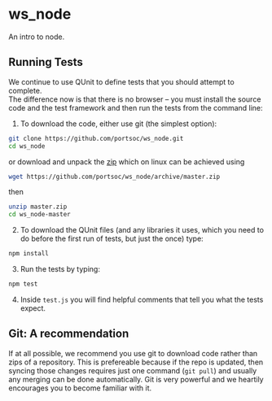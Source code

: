 ws_node
=======

An intro to node.


Running Tests
-------------

We continue to use QUnit to define tests that you should attempt to complete.  
The difference now is that there is no browser – you must install the source
code and the test framework and then run the tests from the command line:

1. To download the code, either use git (the simplest option):

  ```bash
  git clone https://github.com/portsoc/ws_node.git
  cd ws_node
  ```
  or download and unpack the [zip](https://github.com/portsoc/ws_node/archive/master.zip)
  which on linux can be achieved using
  ```bash
  wget https://github.com/portsoc/ws_node/archive/master.zip
  ```
  then
  ```bash
  unzip master.zip
  cd ws_node-master
  ```

2. To download the QUnit files (and any libraries it uses, which you need to do before the first run of tests, but just the once) type:

  ```bash
  npm install
  ```

3. Run the tests by typing:

  ```bash
  npm test
  ```

4. Inside `test.js` you will find helpful comments that tell you what the tests expect.

Git: A recommendation
----------------------
If at all possible, we recommend you use git to download code rather than zips of a repository.  This is prefereable because if the repo is updated, then syncing those changes requires just one command (`git pull`) and usually any merging can be done automatically.  Git is very powerful and we heartily encourages you to become familiar with it.
